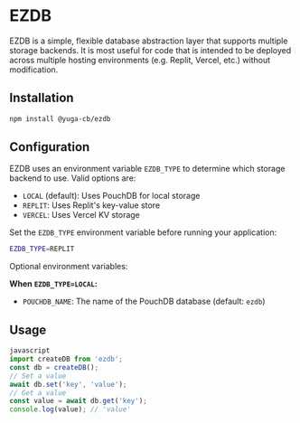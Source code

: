 # EZDB

EZDB is a simple, flexible database abstraction layer that supports multiple storage backends.
It is most useful for code that is intended to be deployed across multiple hosting environments (e.g. Replit, Vercel, etc.) without modification.

## Installation

```bash
npm install @yuga-cb/ezdb
```

## Configuration

EZDB uses an environment variable `EZDB_TYPE` to determine which storage backend to use. Valid options are:

- `LOCAL` (default): Uses PouchDB for local storage
- `REPLIT`: Uses Replit's key-value store
- `VERCEL`: Uses Vercel KV storage

Set the `EZDB_TYPE` environment variable before running your application:

```bash
EZDB_TYPE=REPLIT
```

Optional environment variables:

**When `EZDB_TYPE=LOCAL`:**
- `POUCHDB_NAME`: The name of the PouchDB database (default: `ezdb`)

## Usage
```javascript
javascript
import createDB from 'ezdb';
const db = createDB();
// Set a value
await db.set('key', 'value');
// Get a value
const value = await db.get('key');
console.log(value); // 'value'
```

